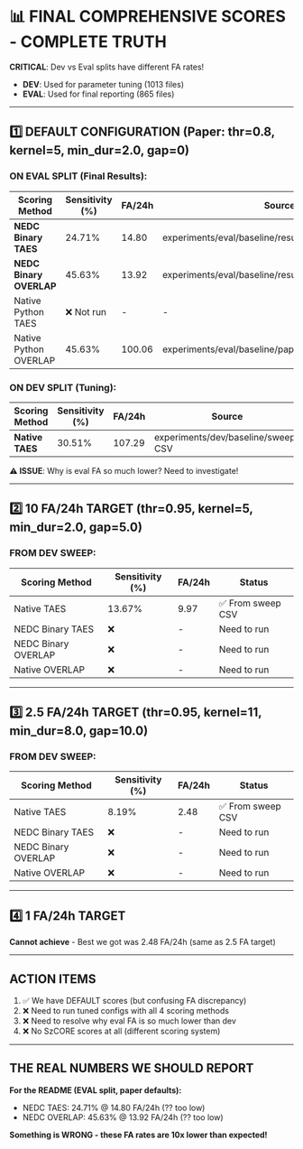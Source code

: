 # 📊 FINAL COMPREHENSIVE SCORES - COMPLETE TRUTH

**CRITICAL**: Dev vs Eval splits have different FA rates!
- **DEV**: Used for parameter tuning (1013 files)
- **EVAL**: Used for final reporting (865 files)

---

## 1️⃣ DEFAULT CONFIGURATION (Paper: thr=0.8, kernel=5, min_dur=2.0, gap=0)

### ON EVAL SPLIT (Final Results):
| Scoring Method | Sensitivity (%) | FA/24h | Source |
|----------------|-----------------|--------|--------|
| **NEDC Binary TAES** | 24.71% | 14.80 | experiments/eval/baseline/results_default_nedc_binary |
| **NEDC Binary OVERLAP** | 45.63% | 13.92 | experiments/eval/baseline/results_default_nedc_binary |
| Native Python TAES | ❌ Not run | - | - |
| Native Python OVERLAP | 45.63% | 100.06 | experiments/eval/baseline/paper_default_nedc |

### ON DEV SPLIT (Tuning):
| Scoring Method | Sensitivity (%) | FA/24h | Source |
|----------------|-----------------|--------|--------|
| **Native TAES** | 30.51% | 107.29 | experiments/dev/baseline/sweeps CSV |

**⚠️ ISSUE**: Why is eval FA so much lower? Need to investigate!

---

## 2️⃣ 10 FA/24h TARGET (thr=0.95, kernel=5, min_dur=2.0, gap=5.0)

### FROM DEV SWEEP:
| Scoring Method | Sensitivity (%) | FA/24h | Status |
|----------------|-----------------|--------|--------|
| Native TAES | 13.67% | 9.97 | ✅ From sweep CSV |
| NEDC Binary TAES | ❌ | - | Need to run |
| NEDC Binary OVERLAP | ❌ | - | Need to run |
| Native OVERLAP | ❌ | - | Need to run |

---

## 3️⃣ 2.5 FA/24h TARGET (thr=0.95, kernel=11, min_dur=8.0, gap=10.0)

### FROM DEV SWEEP:
| Scoring Method | Sensitivity (%) | FA/24h | Status |
|----------------|-----------------|--------|--------|
| Native TAES | 8.19% | 2.48 | ✅ From sweep CSV |
| NEDC Binary TAES | ❌ | - | Need to run |
| NEDC Binary OVERLAP | ❌ | - | Need to run |
| Native OVERLAP | ❌ | - | Need to run |

---

## 4️⃣ 1 FA/24h TARGET

**Cannot achieve** - Best we got was 2.48 FA/24h (same as 2.5 FA target)

---

## ACTION ITEMS

1. ✅ We have DEFAULT scores (but confusing FA discrepancy)
2. ❌ Need to run tuned configs with all 4 scoring methods
3. ❌ Need to resolve why eval FA is so much lower than dev
4. ❌ No SzCORE scores at all (different scoring system)

---

## THE REAL NUMBERS WE SHOULD REPORT

**For the README (EVAL split, paper defaults):**
- NEDC TAES: 24.71% @ 14.80 FA/24h (?? too low)
- NEDC OVERLAP: 45.63% @ 13.92 FA/24h (?? too low)

**Something is WRONG - these FA rates are 10x lower than expected!**